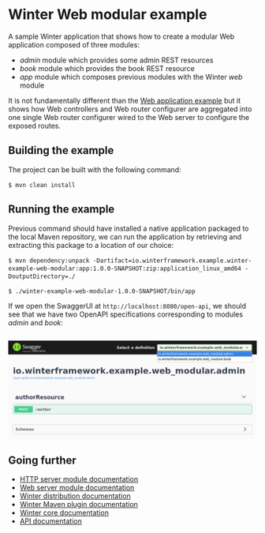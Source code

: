 [winter-mod-http-server]: https://github.com/winterframework-io/winter-mods/blob/master/doc/reference-guide.md#http-server
[winter-mod-web]: https://github.com/winterframework-io/winter-mods/blob/master/doc/reference-guide.md#web
[winter-dist-root]: https://github.com/winterframework-io/winter-dist
[winter-root-doc]: https://github.com/winterframework-io/winter/blob/master/doc/reference-guide.md
[winter-tool-maven-plugin]: https://github.com/winterframework-io/winter-tools/blob/master/winter-maven-plugin
[winter-javadoc]: https://winterframework.io/docs/release/api/index.html

# Winter Web modular example

A sample Winter application that shows how to create a modular Web application composed of three modules:

- *admin* module which provides some admin REST resources
- *book* module which provides the book REST resource
- *app* module which composes previous modules with the Winter *web* module

It is not fundamentally different than the [Web application example](../winter-example-web/) but it shows how Web controllers and Web router configurer are aggregated into one single Web router configurer wired to the Web server to configure the exposed routes.

## Building the example

The project can be built with the following command:

```plaintext
$ mvn clean install
```

## Running the example

Previous command should have installed a native application packaged to the local Maven repository, we can run the application by retrieving and extracting this package to a location of our choice:

```plaintext
$ mvn dependency:unpack -Dartifact=io.winterframework.example.winter-example-web-modular:app:1.0.0-SNAPSHOT:zip:application_linux_amd64 -DoutputDirectory=./
```
```plaintext
$ ./winter-example-web-modular-1.0.0-SNAPSHOT/bin/app
```

If we open the SwaggerUI at `http://localhost:8080/open-api`, we should see that we have two OpenAPI specifications corresponding to modules *admin* and *book*:

<img src="src/img/swaggerUI.png" style="display: block; margin: 2em auto;"/>

## Going further

- [HTTP server module documentation][winter-mod-http-server]
- [Web server module documentation][winter-mod-web]
- [Winter distribution documentation][winter-dist-root]
- [Winter Maven plugin documentation][winter-tool-maven-plugin]
- [Winter core documentation][winter-root-doc]
- [API documentation][winter-javadoc]